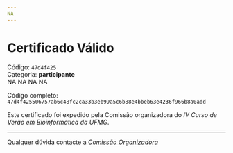```yaml
---
NA
---
```


# Certificado Válido

Código: `47d4f425`<br>
Categoria: **participante**<br>
NA
NA
NA
NA


Código completo: `47d4f425506757ab6c48fc2ca33b3eb99a5c6b88e4bbeb63e4236f966b8a0add`


Este certificado foi expedido pela Comissão organizadora do *IV Curso de Verão em Bioinformática da UFMG*.

----

Qualquer dúvida contacte a [_Comissão Organizadora_](<mailto:cursobioinfoufmg@gmail.com$subject=[Certificados]>)

